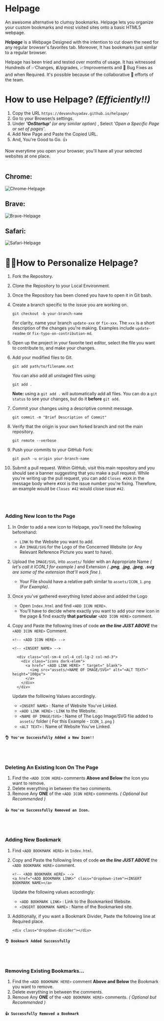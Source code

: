 # Helpage
An awesome alternative to clumsy bookmarks. Helpage lets you organize your custom bookmarks and most visited sites onto a basic HTML5 webpage.

***Helpage*** is a Webpage Designed with the intention to cut down the need for any regular browser's favorites tab. Moreover, It has bookmarks just similar to a regular browser. 

Helpage has been tried and tested over months of usage. It has witnessed Hundreds of ✅Changes, ⏫Upgrades, 📈Improvements and 🐞 Bug Fixes as and when Required. It's possible because of the collaborative 🤝 efforts of the team. 


# **How to use Helpage?** *(Efficiently!!)*
1. Copy the URL ```https://devanshuyadav.github.io/helpage/```
2. Go to your Browser/s settings.
3. Under ***'OnStartup'** (or any similar option)* , Select *'Open a Specific Page or set of pages'*.
4. Add New Page and Paste the Copied URL.
5. And, You're Good to Go. 👍

Now everytime you open your browser, you'll have all your selected websites at one place.
<br/><br/>

## Chrome:
![Chrome-Helpage](/images/helpageChrome.png)
## Brave:
![Brave-Helpage](/images/helpageBrave.png)
## Safari:
![Safari-Helpage](/images/helpageSafari.png)


# 👷‍♂️**How to Personalize Helpage?**

1. Fork the Repository.

2. Clone the Repository to your Local Environment.

3. Once the Repository has been cloned you have to open it in Git bash.

4. Create a branch specific to the issue you are working on.
   ```shell
   git checkout -b your-branch-name
   ```
   For clarity, name
   your branch `update-xxx` or `fix-xxx`. The `xxx` is a short description of the changes you're making. Examples include `update-readme` or `fix-typo-on-contribution-md`.

5. Open up the project in your favorite text editor, select the file you want to contribute to, and make your changes.

6. Add your modified files to Git.
   ```shell
   git add path/to/filename.ext
   ```
   You can also add all unstaged files using:
   ```shell
   git add .
   ```

   **Note:** using a `git add .` will automatically add all files. You can do a `git status` to see your changes, but do it **before** `git add`.

7. Commit your changes using a descriptive commit message.
   ```shell
   git commit -m "Brief Description of Commit"
   ```

8. Verify that the origin is your own forked branch and not the main repository.
   ```shell
   git remote --verbose
   ```

9. Push your commits to your GitHub Fork:
   ```shell
   git push -u origin your-branch-name
   ```

10. Submit a pull request.
Within GitHub, visit this main repository and you should see a banner suggesting that you make a pull request. While you're writing up the pull request, you can add `Closes #XXX` in the message body where `#XXX` is the issue number you're fixing. Therefore, an example would be `Closes #42` would close issue `#42`.
<br>
<br>


### Adding New Icon to the Page
1. In Order to add a new icon to Helpage, you'll need the following beforehand:
    - `LINK` to the Website you want to add.
    - An `IMAGE/SVG` for the Logo of the Concerned Website (or Any Relevant Reference Picture you want to have).
2. Upload the `IMAGE/SVG`, into `assets/` folder with an Appropriate Name *( let's call it ICON_1 for example )* and Extension *( **.png**, **.jpg**, **.jpeg**, **.svg** are some of the extension that'll work fine )*.
    - Your File should have a relative path similar to `assets/ICON_1.png` *(For Example)*.
3. Once you've gathered everything listed above and added the Logo
    - Open `Index.html` and find `<ADD ICON HERE>`. 
    - You'll have to decide where exactly you want to add your new icon in the page & find exactly **that particular** `<ADD ICON HERE>` comment.
4. Copy and Paste the following lines of code ***on the line JUST ABOVE*** the `<ADD ICON HERE>` Comment.

    ```
    <!-- <ADD ICON HERE> -->

    <!-- <INSERT NAME> -->

      <div class="col-sm-4 col-4 col-lg-2 col-md-3">
        <div class="icons dark-elem">
          <a href=" <ADD LINK HERE> " target="_blank">
            <img src="assets/<NAME OF IMAGE/SVG>" alt="<ALT TEXT>" height="100px">
          </a>
        </div>
      </div>
    ```
    Update the folllowing Values accordingly.
    - `<INSERT NAME>` : Name of Website You've Linked.
    - `<ADD LINK HERE>` : `LINK` to the Website.
    - `<NAME OF IMAGE/SVG>` : Name of The Logo Image/SVG file added to `assets/` folder ( For this Example -  `ICON_1.png` )
    - `<ALT TEXT>` : Name of Website You've Linked.

  #### `👌 You've Successfully Added a New Icon!! `
<br>
<br>


### Deleting An Existing Icon On The Page
1. Find the `<ADD ICON HERE>` comments **Above and Below** the Icon you want to remove.
2. Delete everything in between the two comments.
3. Remove Any **ONE** of the `<ADD ICON HERE>` comments. *( Optional but Recommended )*
#### `👍 You've Successfully Removed an Icon. `
<br>
<br>

### Adding New Bookmark

1. Find `<ADD BOOKMARK HERE>` in `Index.html`.
2. Copy and Paste the following lines of code ***on the line JUST ABOVE*** the `<ADD BOOKMARK HERE>` comment.

    ```
    <!-- <ADD BOOKMARK HERE> -->
    <a href="<ADD BOOKMARK LINK>" class="dropdown-item"><INSERT BOOKMARK NAME></a>
    ```
    Update the following values accordingly:
    - `<ADD BOOKMARK LINK>` : Link to the Bookmarked Website.
    - `<INSERT BOOKMARK NAME>` : Name of the Bookmarked site.
3. Additionally, if you want a Bookmark Divider, Paste the following line at Required place.
    ```
    <div class="dropdown-divider"></div>
    ```
#### `👌 Bookmark Added Successfully `
<br>
<br>

### Removing Existing Bookmarks...
1. Find the `<ADD BOOKMARK HERE>` comment **Above and Below** the Bookmark you want to remove.
2. Delete everything in between the comments.
3. Remove Any **ONE** of the `<ADD BOOKMARK HERE>` comments. *( Optional but Recommended )*
#### `👍 Successfully Removed a Bookmark `
